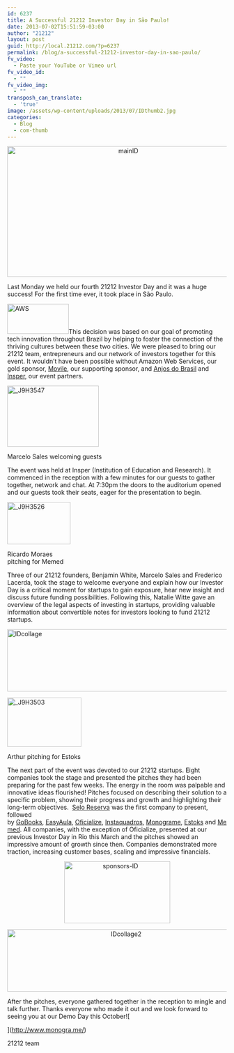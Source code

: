 ```yaml
---
id: 6237
title: A Successful 21212 Investor Day in São Paulo!
date: 2013-07-02T15:51:59-03:00
author: "21212"
layout: post
guid: http://local.21212.com/?p=6237
permalink: /blog/a-successful-21212-investor-day-in-sao-paulo/
fv_video:
  - Paste your YouTube or Vimeo url
fv_video_id:
  - ""
fv_video_img:
  - ""
transposh_can_translate:
  - 'true'
image: /assets/wp-content/uploads/2013/07/IDthumb2.jpg
categories:
  - Blog
  - com-thumb
---
```

<p dir="ltr" style="text-align: center;">
  <a href="http://local.21212.com/assets/wp-content/uploads/2013/07/mainID.jpg"><img class="size-full wp-image-6287 aligncenter" alt="mainID" src="{{ site.url }}/assets/wp-content/uploads/2013/07/mainID.jpg" width="540" height="300" srcset="{{ site.url }}/assets/wp-content/uploads/2013/07/mainID.jpg 540w, {{ site.url }}/assets/wp-content/uploads/2013/07/mainID-300x166.jpg 300w" sizes="(max-width: 540px) 100vw, 540px" /></a>
</p>

<p dir="ltr">
  Last Monday we held our fourth 21212 Investor Day and it was a huge success! For the first time ever, it took place in São Paulo.
</p>

<img class="wp-image-6221 alignleft" alt="AWS" src="{{ site.url }}/assets/wp-content/uploads/2013/06/AWS.jpg" width="141" height="69" />This decision was based on our goal of promoting tech innovation throughout Brazil by helping to foster the connection of the thriving cultures between these two cities. We were pleased to bring our 21212 team, entrepreneurs and our network of investors together for this event. It wouldn’t have been possible without Amazon Web Services, our gold sponsor, [Movile](http://www.movile.com/en/), our supporting sponsor, and [Anjos do Brasil](http://www.anjosdobrasil.net/) and [Insper](http://www.insper.edu.br/), our event partners.

<div id="attachment_6255" style="width: 220px" class="wp-caption alignright">
  <img aria-describedby="caption-attachment-6255" class="wp-image-6255 " title="Marcelo Sales welcoming guests" alt="_J9H3547" src="{{ site.url }}/assets/wp-content/uploads/2013/06/J9H3547-300x200.jpg" width="210" height="140" srcset="{{ site.url }}/assets/wp-content/uploads/2013/06/J9H3547-300x200.jpg 300w, {{ site.url }}/assets/wp-content/uploads/2013/06/J9H3547.jpg 1024w" sizes="(max-width: 210px) 100vw, 210px" />

  <p id="caption-attachment-6255" class="wp-caption-text">
    Marcelo Sales welcoming guests
  </p>
</div>

The event was held at Insper (Institution of Education and Research). It commenced in the reception with a few minutes for our guests to gather together, network and chat. At 7:30pm the doors to the auditorium opened and our guests took their seats, eager for the presentation to begin.

<div id="attachment_6254" style="width: 155px" class="wp-caption alignleft">
  <img aria-describedby="caption-attachment-6254" class="wp-image-6254 " alt="_J9H3526" src="{{ site.url }}/assets/wp-content/uploads/2013/06/J9H3526.jpg" width="145" height="97" srcset="{{ site.url }}/assets/wp-content/uploads/2013/06/J9H3526.jpg 1024w, {{ site.url }}/assets/wp-content/uploads/2013/06/J9H3526-300x200.jpg 300w" sizes="(max-width: 145px) 100vw, 145px" />

  <p id="caption-attachment-6254" class="wp-caption-text">
    Ricardo Moraes pitching for Memed
  </p>
</div>

Three of our 21212 founders, Benjamin White, Marcelo Sales and Frederico Lacerda, took the stage to welcome everyone and explain how our Investor Day is a critical moment for startups to gain exposure, hear new insight and discuss future funding possibilities. Following this, Natalie Witte gave an overview of the legal aspects of investing in startups, providing valuable information about convertible notes for investors looking to fund 21212 startups.

[<img class="alignnone size-full wp-image-6307" alt="IDcollage" src="{{ site.url }}/assets/wp-content/uploads/2013/07/IDcollage.jpg" width="530" height="143" srcset="{{ site.url }}/assets/wp-content/uploads/2013/07/IDcollage.jpg 530w, {{ site.url }}/assets/wp-content/uploads/2013/07/IDcollage-300x80.jpg 300w" sizes="(max-width: 530px) 100vw, 530px" />](http://local.21212.com/assets/wp-content/uploads/2013/07/IDcollage.jpg)

<div id="attachment_6253" style="width: 180px" class="wp-caption alignright">
  <a href="http://local.21212.com/assets/wp-content/uploads/2013/06/J9H3503.jpg"><img aria-describedby="caption-attachment-6253" class="wp-image-6253  " alt="_J9H3503" src="{{ site.url }}/assets/wp-content/uploads/2013/06/J9H3503-300x200.jpg" width="170" height="113" srcset="{{ site.url }}/assets/wp-content/uploads/2013/06/J9H3503-300x200.jpg 300w, {{ site.url }}/assets/wp-content/uploads/2013/06/J9H3503.jpg 1024w" sizes="(max-width: 170px) 100vw, 170px" /></a>

  <p id="caption-attachment-6253" class="wp-caption-text">
    Arthur pitching for Estoks
  </p>
</div>

<p style="text-align: left;">
  The next part of the event was devoted to our 21212 startups. Eight companies took the stage and presented the pitches they had been preparing for the past few weeks. The energy in the room was palpable and innovative ideas flourished! Pitches focused on describing their solution to a specific problem, showing their progress and growth and highlighting their long-term objectives.  <a href="https://www.seloreserva.com.br/produtos">Selo Reserva</a> was the first company to present, followed by <a href="http://www.gobooks.com.br/">GoBooks</a>, <a href="http://www.easyaula.com.br/">EasyAula</a>, <a href="http://oficialize.com.br/">Oficialize</a>, <a href="http://instaquadros.com/">Instaquadros</a>, <a href="http://www.monogra.me/">Monograme</a>, <a href="http://www.estoks.com.br/">Estoks</a> and <a href="http://memed.com.br/home/">Memed</a>. All companies, with the exception of Oficialize, presented at our previous Investor Day in Rio this March and the pitches showed an impressive amount of growth since then. Companies demonstrated more traction, increasing customer bases, scaling and impressive financials.
</p>

<p style="text-align: center;">
  <a href="http://local.21212.com/assets/wp-content/uploads/2013/07/sponsors-ID.jpg"><img class="wp-image-6315 aligncenter" alt="sponsors-ID" src="{{ site.url }}/assets/wp-content/uploads/2013/07/sponsors-ID-300x176.jpg" width="243" height="142" srcset="{{ site.url }}/assets/wp-content/uploads/2013/07/sponsors-ID-300x176.jpg 300w, {{ site.url }}/assets/wp-content/uploads/2013/07/sponsors-ID.jpg 510w" sizes="(max-width: 243px) 100vw, 243px" /></a>
</p>

<p style="text-align: center;">
  <a href="http://local.21212.com/assets/wp-content/uploads/2013/07/IDcollage2.jpg"><img class="size-full wp-image-6309 aligncenter" alt="IDcollage2" src="{{ site.url }}/assets/wp-content/uploads/2013/07/IDcollage2.jpg" width="530" height="143" srcset="{{ site.url }}/assets/wp-content/uploads/2013/07/IDcollage2.jpg 530w, {{ site.url }}/assets/wp-content/uploads/2013/07/IDcollage2-300x80.jpg 300w" sizes="(max-width: 530px) 100vw, 530px" /></a>
</p>

After the pitches, everyone gathered together in the reception to mingle and talk further. Thanks everyone who made it out and we look forward to seeing you at our Demo Day this October![

](http://www.monogra.me/)

21212 team

&nbsp;